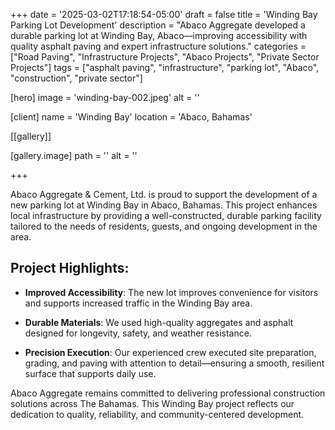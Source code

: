 +++
date = '2025-03-02T17:18:54-05:00'
draft = false
title = 'Winding Bay Parking Lot Development'
description = "Abaco Aggregate developed a durable parking lot at Winding Bay, Abaco—improving accessibility with quality asphalt paving and expert infrastructure solutions."
categories = ["Road Paving", "Infrastructure Projects", "Abaco Projects", "Private Sector Projects"]
tags = ["asphalt paving", "infrastructure", "parking lot", "Abaco", "construction", "private sector"]


[hero]
  image = 'winding-bay-002.jpeg'
  alt = ''

[client]
  name = 'Winding Bay'
  location = 'Abaco, Bahamas'

[[gallery]]

  [gallery.image]
    path = ''
    alt = ''

+++

Abaco Aggregate & Cement, Ltd. is proud to support the development of a new parking lot at Winding Bay in Abaco, Bahamas. This project enhances local infrastructure by providing a well-constructed, durable parking facility tailored to the needs of residents, guests, and ongoing development in the area.

## Project Highlights:

- **Improved Accessibility**: The new lot improves convenience for visitors and supports increased traffic in the Winding Bay area.

- **Durable Materials**: We used high-quality aggregates and asphalt designed for longevity, safety, and weather resistance.

- **Precision Execution**: Our experienced crew executed site preparation, grading, and paving with attention to detail—ensuring a smooth, resilient surface that supports daily use.

Abaco Aggregate remains committed to delivering professional construction solutions across The Bahamas. This Winding Bay project reflects our dedication to quality, reliability, and community-centered development.

